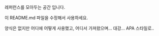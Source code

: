레퍼런스를 모아두는 공간 입니다.

이 README.md 파일을 수정해서 사용하세요.

양식은 없지만 어디에 어떻게 사용했고, 어디서 가져왔으며... 대강... APA 스타일로..
